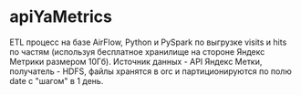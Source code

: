 # apiYaMetrics

ETL процесс на базе AirFlow, Python и PySpark по выгрузке visits и hits по частям (используя бесплатное хранилище на стороне Яндекс Метрики размером 10Гб). 
Источник данных - API Яндекс Метки, получатель - HDFS, файлы хранятся в orc и партиционируются по полю date с "шагом" в 1 день.  
